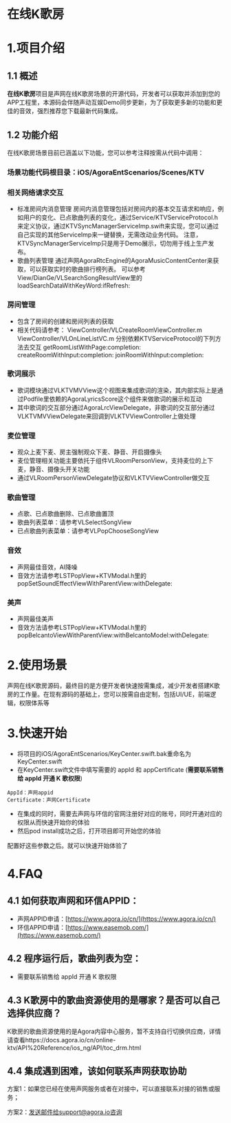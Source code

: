 # 在线K歌房
# 1.项目介绍
## 1.1 概述
**在线K歌房**项目是声网在线K歌房场景的开源代码，开发者可以获取并添加到您的APP工程里，本源码会伴随声动互娱Demo同步更新，为了获取更多新的功能和更佳的音效，强烈推荐您下载最新代码集成。
## 1.2 功能介绍
在线K歌房场景目前已涵盖以下功能，您可以参考注释按需从代码中调用：
### 场景功能代码根目录：iOS/AgoraEntScenarios/Scenes/KTV
### 相关网络请求交互
  - 标准房间内消息管理
    房间内消息管理包括对房间内的基本交互请求和响应，例如用户的变化、已点歌曲列表的变化，通过Service/KTVServiceProtocol.h来定义协议，通过KTVSyncManagerServiceImp.swift来实现，您可以通过自己实现的其他ServiceImp来一键替换，无需改动业务代码。
    注意，KTVSyncManagerServiceImp只是用于Demo展示，切勿用于线上生产发布。
  - 歌曲列表管理
    通过声网AgoraRtcEngine的AgoraMusicContentCenter来获取，可以获取实时的歌曲排行榜列表。
    可以参考View/DianGe/VLSearchSongResultView里的loadSearchDataWithKeyWord:ifRefresh:
### 房间管理
  - 包含了房间的创建和房间列表的获取
  - 相关代码请参考：
    ViewController/VLCreateRoomViewController.m
    ViewController/VLOnLineListVC.m
    分别依赖KTVServiceProtocol的下列方法去交互
    getRoomListWithPage:completion:
    createRoomWithInput:completion:
    joinRoomWithInput:completion:
### 歌词展示
  - 歌词模块通过VLKTVMVView这个视图来集成歌词的渲染，其内部实际上是通过Podfile里依赖的AgoraLyricsScore这个组件来做歌词的展示和互动
  - 其中歌词的交互部分通过AgoraLrcViewDelegate，非歌词的交互部分通过VLKTVMVViewDelegate来回调到VLKTVViewController上做处理
### 麦位管理
  - 观众上麦下麦、房主强制观众下麦、静音、开启摄像头
  - 麦位管理相关功能主要依托于组件VLRoomPersonView，支持麦位的上下麦，静音、摄像头开关功能
  - 通过VLRoomPersonViewDelegate协议和VLKTVViewController做交互
### 歌曲管理
  - 点歌、已点歌曲删除、已点歌曲置顶
  - 歌曲列表菜单：请参考VLSelectSongView
  - 已点歌曲列表菜单：请参考VLPopChooseSongView
### 音效
  - 声网最佳音效，AI降噪
  - 音效方法请参考LSTPopView+KTVModal.h里的popSetSoundEffectViewWithParentView:withDelegate:
### 美声
  - 声网最佳美声
  - 音效方法请参考LSTPopView+KTVModal.h里的popBelcantoViewWithParentView:withBelcantoModel:withDelegate:

# 2.使用场景
声网在线K歌房源码，最终目的是方便开发者快速按需集成，减少开发者搭建K歌房的工作量。在现有源码的基础上，您可以按需自由定制，包括UI/UE，前端逻辑，权限体系等

# 3.快速开始

- 将项目的iOS/AgoraEntScenarios/KeyCenter.swift.bak重命名为KeyCenter.swift
- 在KeyCenter.swift文件中填写需要的 appId 和 appCertificate (**需要联系销售给 appId 开通 K 歌权限**)
```
AppId：声网appid
Certificate：声网Certificate
```
- 在集成的同时，需要去声网与环信的官网注册好对应的账号，同时开通对应的权限从而快速开始你的体验
- 然后pod install成功之后，打开项目即可开始您的体验

配置好这些参数之后。就可以快速开始体验了


# 4.FAQ

## 4.1 如何获取声网和环信APPID：
- 声网APPID申请：[https://www.agora.io/cn/](https://www.agora.io/cn/)
- 环信APPID申请：[https://www.easemob.com/](https://www.easemob.com/)
## 4.2 程序运行后，歌曲列表为空：
- 需要联系销售给 appId 开通 K 歌权限
## 4.3 K歌房中的歌曲资源使用的是哪家？是否可以自己选择供应商？
K歌房的歌曲资源使用的是Agora内容中心服务，暂不支持自行切换供应商，详情请查看https://docs.agora.io/cn/online-ktv/API%20Reference/ios_ng/API/toc_drm.html

## 4.4 集成遇到困难，该如何联系声网获取协助
方案1：如果您已经在使用声网服务或者在对接中，可以直接联系对接的销售或服务；

方案2：发送邮件给support@agora.io咨询

